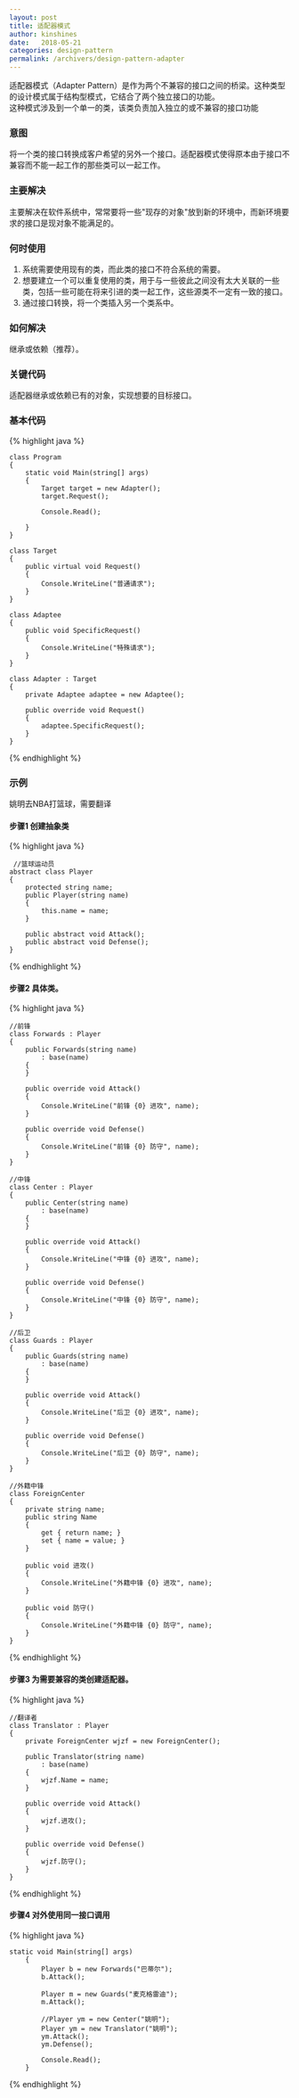 ```yaml
---
layout: post
title: 适配器模式
author: kinshines
date:   2018-05-21
categories: design-pattern
permalink: /archivers/design-pattern-adapter
---
```


<p class="lead">
适配器模式（Adapter Pattern）是作为两个不兼容的接口之间的桥梁。这种类型的设计模式属于结构型模式，它结合了两个独立接口的功能。
<br/>
这种模式涉及到一个单一的类，该类负责加入独立的或不兼容的接口功能
</p>

### 意图
将一个类的接口转换成客户希望的另外一个接口。适配器模式使得原本由于接口不兼容而不能一起工作的那些类可以一起工作。
### 主要解决
主要解决在软件系统中，常常要将一些"现存的对象"放到新的环境中，而新环境要求的接口是现对象不能满足的。
### 何时使用
 1. 系统需要使用现有的类，而此类的接口不符合系统的需要。 
 2. 想要建立一个可以重复使用的类，用于与一些彼此之间没有太大关联的一些类，包括一些可能在将来引进的类一起工作，这些源类不一定有一致的接口。 
 3. 通过接口转换，将一个类插入另一个类系中。

### 如何解决
继承或依赖（推荐）。
### 关键代码
适配器继承或依赖已有的对象，实现想要的目标接口。

### 基本代码

{% highlight java %}

    class Program
    {
        static void Main(string[] args)
        {
            Target target = new Adapter();
            target.Request();

            Console.Read();

        }
    }

    class Target
    {
        public virtual void Request()
        {
            Console.WriteLine("普通请求");
        }
    }

    class Adaptee
    {
        public void SpecificRequest()
        {
            Console.WriteLine("特殊请求");
        }
    }

    class Adapter : Target
    {
        private Adaptee adaptee = new Adaptee();

        public override void Request()
        {
            adaptee.SpecificRequest();
        }
    }

{% endhighlight %}

### 示例
姚明去NBA打篮球，需要翻译

#### 步骤1 创建抽象类

{% highlight java %}

     //篮球运动员
    abstract class Player
    {
        protected string name;
        public Player(string name)
        {
            this.name = name;
        }

        public abstract void Attack();
        public abstract void Defense();
    }

{% endhighlight %}

#### 步骤2 具体类。

{% highlight java %}

    //前锋
    class Forwards : Player
    {
        public Forwards(string name)
            : base(name)
        {
        }

        public override void Attack()
        {
            Console.WriteLine("前锋 {0} 进攻", name);
        }

        public override void Defense()
        {
            Console.WriteLine("前锋 {0} 防守", name);
        }
    }

    //中锋
    class Center : Player
    {
        public Center(string name)
            : base(name)
        {
        }

        public override void Attack()
        {
            Console.WriteLine("中锋 {0} 进攻", name);
        }

        public override void Defense()
        {
            Console.WriteLine("中锋 {0} 防守", name);
        }
    }

    //后卫
    class Guards : Player
    {
        public Guards(string name)
            : base(name)
        {
        }

        public override void Attack()
        {
            Console.WriteLine("后卫 {0} 进攻", name);
        }

        public override void Defense()
        {
            Console.WriteLine("后卫 {0} 防守", name);
        }
    }

    //外籍中锋
    class ForeignCenter
    {
        private string name;
        public string Name
        {
            get { return name; }
            set { name = value; }
        }

        public void 进攻()
        {
            Console.WriteLine("外籍中锋 {0} 进攻", name);
        }

        public void 防守()
        {
            Console.WriteLine("外籍中锋 {0} 防守", name);
        }
    }

{% endhighlight %}

#### 步骤3 为需要兼容的类创建适配器。

{% highlight java %}

    //翻译者
    class Translator : Player
    {
        private ForeignCenter wjzf = new ForeignCenter();

        public Translator(string name)
            : base(name)
        {
            wjzf.Name = name;
        }

        public override void Attack()
        {
            wjzf.进攻();
        }

        public override void Defense()
        {
            wjzf.防守();
        }
    }

{% endhighlight %}

#### 步骤4 对外使用同一接口调用

{% highlight java %}

    static void Main(string[] args)
        {
            Player b = new Forwards("巴蒂尔");
            b.Attack();

            Player m = new Guards("麦克格雷迪");
            m.Attack();

            //Player ym = new Center("姚明");
            Player ym = new Translator("姚明");
            ym.Attack();
            ym.Defense();

            Console.Read();
        }

{% endhighlight %}